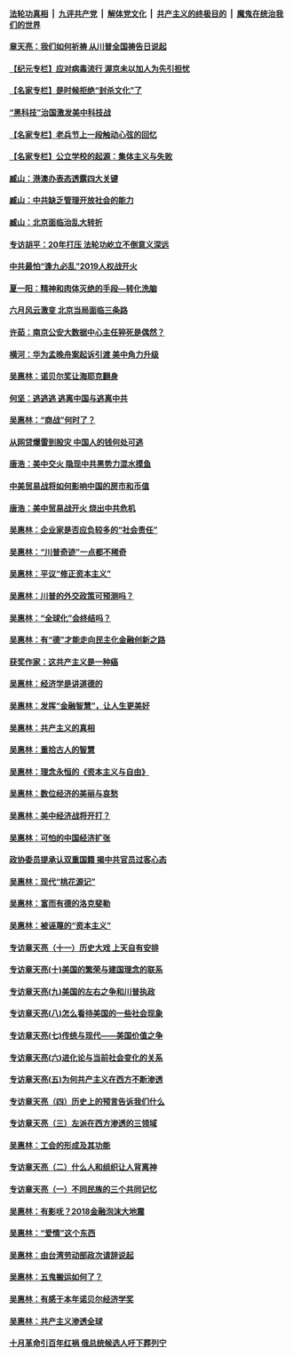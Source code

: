 ####  [法轮功真相](../../../../basic/blob/master/README.md?t=07090102) &nbsp;|&nbsp; [九评共产党](../../../../9ping.md/blob/master/README.md?t=07090102) &nbsp;|&nbsp; [解体党文化](../../../../jtdwh.md/blob/master/README.md?t=07090102)  &nbsp;|&nbsp; [共产主义的终极目的](../../../../gczydzjmd.md/blob/master/README.md?t=07090102) &nbsp;|&nbsp; [魔鬼在统治我们的世界](../../../../mgztzwmdsj.md/blob/master/README.md?t=07090102) 

#### [章天亮：我们如何祈祷 从川普全国祷告日说起](../pages/nsc423/n11944627.md?t=07090102) 

#### [【纪元专栏】应对病毒流行 渥京未以加人为先引担忧](../pages/nsc423/n11875714.md?t=07090102) 

#### [【名家专栏】是时候拒绝“封杀文化”了](../pages/nsc423/n11814093.md?t=07090102) 

#### [“黑科技”治国激发美中科技战](../pages/nsc423/n11638056.md?t=07090102) 

#### [【名家专栏】老兵节上一段触动心弦的回忆](../pages/nsc423/n11646016.md?t=07090102) 

#### [【名家专栏】公立学校的起源：集体主义与失败](../pages/nsc423/n11601833.md?t=07090102) 

#### [臧山：港澳办表态透露四大关键](../pages/nsc423/n11421628.md?t=07090102) 

#### [臧山：中共缺乏管理开放社会的能力](../pages/nsc423/n11407457.md?t=07090102) 

#### [臧山：北京面临治乱大转折](../pages/nsc423/n11406895.md?t=07090102) 

#### [专访胡平：20年打压 法轮功屹立不倒意义深远](../pages/nsc423/n11398800.md?t=07090102) 

#### [中共最怕“逢九必乱”2019人权战开火](../pages/nsc423/n11385248.md?t=07090102) 

#### [夏一阳：精神和肉体灭绝的手段—转化洗脑](../pages/nsc423/n11368250.md?t=07090102) 

#### [六月风云激变 北京当局面临三条路](../pages/nsc423/n11313668.md?t=07090102) 

#### [许茹：南京公安大数据中心主任猝死是偶然？](../pages/nsc423/n11064744.md?t=07090102) 

#### [横河：华为孟晚舟案起诉引渡 美中角力升级](../pages/nsc423/n11027230.md?t=07090102) 

#### [吴惠林：诺贝尔奖让海耶克翻身](../pages/nsc423/n10890049.md?t=07090102) 

#### [何坚：逃逃逃 逃离中国与逃离中共](../pages/nsc423/n10592891.md?t=07090102) 

#### [吴惠林：“商战”何时了？](../pages/nsc423/n10573558.md?t=07090102) 

#### [从网贷爆雷到股灾 中国人的钱何处可逃](../pages/nsc423/n10572800.md?t=07090102) 

#### [唐浩：美中交火 隐现中共黑势力混水摸鱼](../pages/nsc423/n10544040.md?t=07090102) 

#### [中美贸易战将如何影响中国的房市和币值](../pages/nsc423/n10543697.md?t=07090102) 

#### [唐浩：美中贸易战开火 烧出中共危机](../pages/nsc423/n10540126.md?t=07090102) 

#### [吴惠林：企业家是否应负较多的“社会责任”](../pages/nsc423/n10535022.md?t=07090102) 

#### [吴惠林：“川普奇迹”一点都不稀奇](../pages/nsc423/n10512808.md?t=07090102) 

#### [吴惠林：平议“修正资本主义”](../pages/nsc423/n10495724.md?t=07090102) 

#### [吴惠林：川普的外交政策可预测吗？](../pages/nsc423/n10462387.md?t=07090102) 

#### [吴惠林：“全球化”会终结吗？](../pages/nsc423/n10452838.md?t=07090102) 

#### [吴惠林：有“德”才能走向民主化金融创新之路](../pages/nsc423/n10432292.md?t=07090102) 

#### [获奖作家：这共产主义是一种癌](../pages/nsc423/n10431541.md?t=07090102) 

#### [吴惠林：经济学是讲道德的](../pages/nsc423/n10398014.md?t=07090102) 

#### [吴惠林：发挥“金融智慧”，让人生更美好](../pages/nsc423/n10375019.md?t=07090102) 

#### [吴惠林：共产主义的真相](../pages/nsc423/n10351394.md?t=07090102) 

#### [吴惠林：重拾古人的智慧](../pages/nsc423/n10337691.md?t=07090102) 

#### [吴惠林：理念永恒的《资本主义与自由》](../pages/nsc423/n10316274.md?t=07090102) 

#### [吴惠林：数位经济的美丽与哀愁](../pages/nsc423/n10292946.md?t=07090102) 

#### [吴惠林：美中经济战将开打？](../pages/nsc423/n10258825.md?t=07090102) 

#### [吴惠林：可怕的中国经济扩张](../pages/nsc423/n10219147.md?t=07090102) 

#### [政协委员提承认双重国籍 揭中共官员过客心态](../pages/nsc423/n10208809.md?t=07090102) 

#### [吴惠林：现代“桃花源记”](../pages/nsc423/n10185234.md?t=07090102) 

#### [吴惠林：富而有德的洛克斐勒](../pages/nsc423/n10142264.md?t=07090102) 

#### [吴惠林：被诬蔑的“资本主义”](../pages/nsc423/n10124816.md?t=07090102) 

#### [专访章天亮（十一）历史大戏 上天自有安排](../pages/nsc423/n10094905.md?t=07090102) 

#### [专访章天亮(十)美国的繁荣与建国理念的联系](../pages/nsc423/n10094899.md?t=07090102) 

#### [专访章天亮(九)美国的左右之争和川普执政](../pages/nsc423/n10094889.md?t=07090102) 

#### [专访章天亮(八)怎么看待美国的一些社会现象](../pages/nsc423/n10094857.md?t=07090102) 

#### [专访章天亮(七)传统与现代——美国价值之争](../pages/nsc423/n10093140.md?t=07090102) 

#### [专访章天亮(六)进化论与当前社会变化的关系](../pages/nsc423/n10092036.md?t=07090102) 

#### [专访章天亮(五)为何共产主义在西方不断渗透](../pages/nsc423/n10083620.md?t=07090102) 

#### [专访章天亮（四）历史上的预言告诉我们什么](../pages/nsc423/n10083606.md?t=07090102) 

#### [专访章天亮（三）左派在西方渗透的三领域](../pages/nsc423/n10081115.md?t=07090102) 

#### [吴惠林：工会的形成及其功能](../pages/nsc423/n10080633.md?t=07090102) 

#### [专访章天亮（二）什么人和组织让人背离神](../pages/nsc423/n10076637.md?t=07090102) 

#### [专访章天亮（一）不同民族的三个共同记忆](../pages/nsc423/n10074188.md?t=07090102) 

#### [吴惠林：有影呒？2018金融泡沫大地震](../pages/nsc423/n10040534.md?t=07090102) 

#### [吴惠林：“爱情”这个东西](../pages/nsc423/n10019423.md?t=07090102) 

#### [吴惠林：由台湾劳动部政次请辞说起](../pages/nsc423/n9979679.md?t=07090102) 

#### [吴惠林：五鬼搬运如何了？](../pages/nsc423/n9925338.md?t=07090102) 

#### [吴惠林：有感于本年诺贝尔经济学奖](../pages/nsc423/n9871883.md?t=07090102) 

#### [吴惠林：共产主义渗透全球](../pages/nsc423/n9812748.md?t=07090102) 

#### [十月革命引百年红祸 俄总统候选人吁下葬列宁](../pages/nsc423/n9810182.md?t=07090102) 

